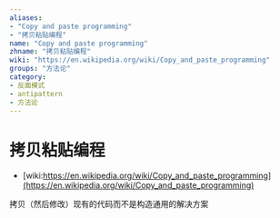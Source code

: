 ```yaml
---
aliases:
- "Copy and paste programming"
- "拷贝粘贴编程"
name: "Copy and paste programming"
zhname: "拷贝粘贴编程"
wiki: "https://en.wikipedia.org/wiki/Copy_and_paste_programming"
groups: "方法论"
category:
- 反面模式
- antipattern
- 方法论
---
```


# 拷贝粘贴编程

* [wiki:https://en.wikipedia.org/wiki/Copy_and_paste_programming](https://en.wikipedia.org/wiki/Copy_and_paste_programming)

拷贝（然后修改）现有的代码而不是构造通用的解决方案